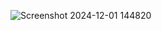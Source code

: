 ![Screenshot 2024-12-01 144820](https://github.com/user-attachments/assets/0d9656ae-8ea5-4ca4-bcad-07347a02580a)
